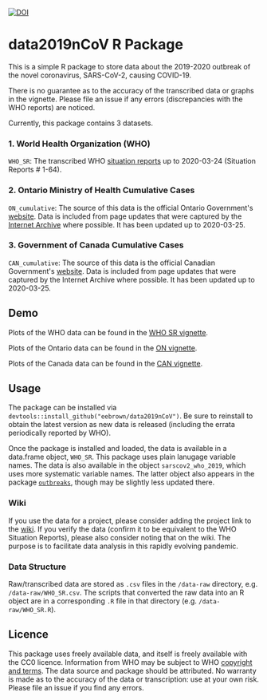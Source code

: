 [![DOI](https://zenodo.org/badge/237660917.svg)](https://zenodo.org/badge/latestdoi/237660917)

# data2019nCoV R Package

This is a simple R package to store data about the 2019-2020 outbreak of the novel coronavirus, SARS-CoV-2, causing COVID-19.

There is no guarantee as to the accuracy of the transcribed data or graphs in the vignette. Please file an issue if any errors (discrepancies with the WHO reports) are noticed.

Currently, this package contains 3 datasets. 

### 1. World Health Organization (WHO)

`WHO_SR`: The transcribed WHO [situation reports](https://www.who.int/emergencies/diseases/novel-coronavirus-2019/situation-reports) up to 2020-03-24 (Situation Reports # 1-64).

### 2. Ontario Ministry of Health Cumulative Cases

`ON_cumulative`: The source of this data is the official Ontario Government's [website](https://www.ontario.ca/page/2019-novel-coronavirus). Data is included from page updates that were captured by the [Internet Archive](https://web.archive.org/web/*/https://www.ontario.ca/page/2019-novel-coronavirus) where possible. It has been updated up to 2020-03-25.

### 3. Government of Canada Cumulative Cases

`CAN_cumulative`: The source of this data is the official Canadian Government's [website](https://www.canada.ca/en/public-health/services/diseases/2019-novel-coronavirus-infection.html). Data is included from page updates that were captured by the Internet Archive where possible. It has been updated up to 2020-03-25.

## Demo

Plots of the WHO data can be found in the [WHO SR vignette](https://htmlpreview.github.io/?https://github.com/eebrown/data2019nCoV/blob/master/doc/WHO_SR.html). 

Plots of the Ontario data can be found in the [ON vignette](https://htmlpreview.github.io/?https://github.com/eebrown/data2019nCoV/blob/master/doc/ON_cumulative.html).

Plots of the Canada data can be found in the [CAN vignette](https://htmlpreview.github.io/?https://github.com/eebrown/data2019nCoV/blob/master/doc/Canada.html).

## Usage

The package can be installed via `devtools::install_github("eebrown/data2019nCoV")`. Be sure to reinstall to obtain the latest version as new data is released (including the errata periodically reported by WHO).

Once the package is installed and loaded, the data is available in a data.frame object, `WHO_SR`. This package uses plain lanugage variable names. The data is also available in the object `sarscov2_who_2019`, which uses more systematic variable names. The latter object also appears in the package [`outbreaks`](https://github.com/reconhub/outbreaks), though may be slightly less updated there.

### Wiki

If you use the data for a project, please consider adding the project link to the [wiki](https://github.com/eebrown/data2019nCoV/wiki). If you verify the data (confirm it to be equivalent to the WHO Situation Reports), please also consider noting that on the wiki. The purpose is to facilitate data analysis in this rapidly evolving pandemic. 

### Data Structure

Raw/transcribed data are stored as `.csv` files in the `/data-raw` directory, e.g. `/data-raw/WHO_SR.csv`. The scripts that converted the raw data into an R object are in a corresponding `.R` file in that directory (e.g. `/data-raw/WHO_SR.R`).

## Licence

This package uses freely available data, and itself is freely available with the CC0 licence. Information from WHO may be subject to WHO [copyright and terms](https://www.who.int/publishing/copyright/en/). The data source and package should be attributed. No warranty is made as to the accuracy of the data or transcription: use at your own risk. Please file an issue if you find any errors. 